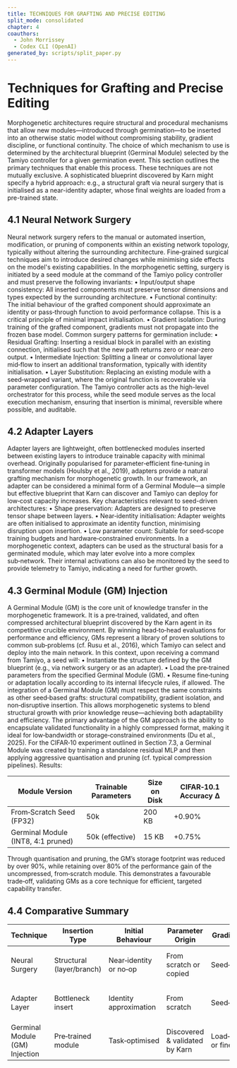 ```yaml
---
title: TECHNIQUES FOR GRAFTING AND PRECISE EDITING
split_mode: consolidated
chapter: 4
coauthors:
  - John Morrissey
  - Codex CLI (OpenAI)
generated_by: scripts/split_paper.py
---
```


# Techniques for Grafting and Precise Editing
Morphogenetic architectures require structural and procedural mechanisms that allow new modules—introduced through germination—to be inserted into an otherwise static model without compromising stability, gradient discipline, or functional continuity. The choice of which mechanism to use is determined by the architectural blueprint (Germinal Module) selected by the Tamiyo controller for a given germination event. This section outlines the primary techniques that enable this process.
These techniques are not mutually exclusive. A sophisticated blueprint discovered by Karn might specify a hybrid approach: e.g., a structural graft via neural surgery that is initialised as a near-identity adapter, whose final weights are loaded from a pre-trained state.
## 4.1 Neural Network Surgery
Neural network surgery refers to the manual or automated insertion, modification, or pruning of components within an existing network topology, typically without altering the surrounding architecture. Fine‑grained surgical techniques aim to introduce desired changes while minimising side effects on the model's existing capabilities.
In the morphogenetic setting, surgery is initiated by a seed module at the command of the Tamiyo policy controller and must preserve the following invariants:
• Input/output shape consistency: All inserted components must preserve tensor dimensions and types expected by the surrounding architecture.
• Functional continuity: The initial behaviour of the grafted component should approximate an identity or pass‑through function to avoid performance collapse. This is a critical principle of minimal impact initialisation.
• Gradient isolation: During training of the grafted component, gradients must not propagate into the frozen base model.
Common surgery patterns for germination include:
• Residual Grafting: Inserting a residual block in parallel with an existing connection, initialised such that the new path returns zero or near‑zero output.
• Intermediate Injection: Splitting a linear or convolutional layer mid‑flow to insert an additional transformation, typically with identity initialisation.
• Layer Substitution: Replacing an existing module with a seed‑wrapped variant, where the original function is recoverable via parameter configuration.
The Tamiyo controller acts as the high-level orchestrator for this process, while the seed module serves as the local execution mechanism, ensuring that insertion is minimal, reversible where possible, and auditable.
## 4.2 Adapter Layers
Adapter layers are lightweight, often bottlenecked modules inserted between existing layers to introduce trainable capacity with minimal overhead. Originally popularised for parameter‑efficient fine‑tuning in transformer models (Houlsby et al., 2019), adapters provide a natural grafting mechanism for morphogenetic growth. In our framework, an adapter can be considered a minimal form of a Germinal Module—a simple but effective blueprint that Karn can discover and Tamiyo can deploy for low‑cost capacity increases.
Key characteristics relevant to seed-driven architectures:
• Shape preservation: Adapters are designed to preserve tensor shape between layers.
• Near‑identity initialisation: Adapter weights are often initialised to approximate an identity function, minimising disruption upon insertion.
• Low parameter count: Suitable for seed‑scope training budgets and hardware‑constrained environments.
In a morphogenetic context, adapters can be used as the structural basis for a germinated module, which may later evolve into a more complex sub‑network. Their internal activations can also be monitored by the seed to provide telemetry to Tamiyo, indicating a need for further growth.
## 4.3 Germinal Module (GM) Injection
A Germinal Module (GM) is the core unit of knowledge transfer in the morphogenetic framework. It is a pre‑trained, validated, and often compressed architectural blueprint discovered by the Karn agent in its competitive crucible environment. By winning head‑to‑head evaluations for performance and efficiency, GMs represent a library of proven solutions to common sub‑problems (cf. Rusu et al., 2016), which Tamiyo can select and deploy into the main network.
In this context, upon receiving a command from Tamiyo, a seed will:
• Instantiate the structure defined by the GM blueprint (e.g., via network surgery or as an adapter).
• Load the pre‑trained parameters from the specified Germinal Module (GM).
• Resume fine‑tuning or adaptation locally according to its internal lifecycle rules, if allowed.
The integration of a Germinal Module (GM) must respect the same constraints as other seed‑based grafts: structural compatibility, gradient isolation, and non‑disruptive insertion. This allows morphogenetic systems to blend structural growth with prior knowledge reuse—achieving both adaptability and efficiency. The primary advantage of the GM approach is the ability to encapsulate validated functionality in a highly compressed format, making it ideal for low‑bandwidth or storage‑constrained environments (Du et al., 2025).
For the CIFAR‑10 experiment outlined in Section 7.3, a Germinal Module was created by training a standalone residual MLP and then applying aggressive quantisation and pruning (cf. typical compression pipelines). Results:

| Module Version                          | Trainable Parameters | Size on Disk | CIFAR‑10.1 Accuracy Δ |
|-----------------------------------------|----------------------|--------------|-----------------------|
| From‑Scratch Seed (FP32)                | 50k                  | 200 KB       | +0.90%                |
| Germinal Module (INT8, 4:1 pruned)      | 50k (effective)      | 15 KB        | +0.75%                |

Through quantisation and pruning, the GM’s storage footprint was reduced by over 90%, while retaining over 80% of the performance gain of the uncompressed, from‑scratch module. This demonstrates a favourable trade‑off, validating GMs as a core technique for efficient, targeted capability transfer.
## 4.4 Comparative Summary

| Technique                    | Insertion Type              | Initial Behaviour            | Parameter Origin                 | Gradient Scope          | Best Use Case                                      |
|-----------------------------|-----------------------------|------------------------------|----------------------------------|-------------------------|----------------------------------------------------|
| Neural Surgery               | Structural (layer/branch)   | Near‑identity or no‑op       | From scratch or copied           | Seed‑local only         | Custom architectures; structural flexibility       |
| Adapter Layer                | Bottleneck insert           | Identity approximation       | From scratch                     | Seed‑local only         | Transformer/MLP backbones; low parameter growth    |
| Germinal Module (GM) Injection | Pre‑trained module       | Task‑optimised               | Discovered & validated by Karn   | Load‑and‑freeze or fine‑tune | Task reuse; constrained retraining environments |
